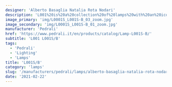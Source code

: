```yaml
---
designer: 'Alberto Basaglia Natalia Rota Nodari'
description: 'L001%20is%20a%20collection%20of%20lamps%20with%20an%20iconic%20design%20consisting%20of%20elements%20capable%20of%20creating%20different%20combinations.%20Suspension%20lamps%20with%20injection%20moulded%20polycarbonate%20diffuser%20%D8%20520mm.'
image_primary: 'img/L0001S_L001S-B_03_zoom.jpg'
image_secondary: 'img/L0001S_L001S-B_01_zoom.jpg'
manufacturer: 'Pedrali'
href: 'https://www.pedrali.it/en/products/catalog/Lamp-L001S-B/'
subtitle: 'L001 L001S/B'
tags:
  - 'Pedrali'
  - 'Lighting'
  - 'Lamps'
title: 'L001S/B'
category: 'lamps'
slug: '/manufacturers/pedrali/lamps/alberto-basaglia-natalia-rota-nodari-l-001-s-b'
date: '2021-02-22'
---
```

